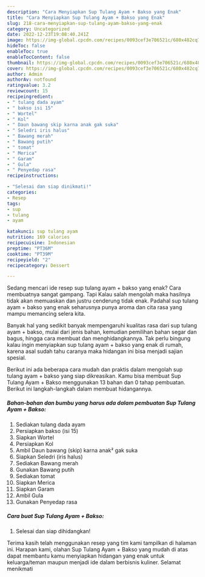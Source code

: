 ```yaml
---
description: "Cara Menyiapkan Sup Tulang Ayam + Bakso yang Enak"
title: "Cara Menyiapkan Sup Tulang Ayam + Bakso yang Enak"
slug: 218-cara-menyiapkan-sup-tulang-ayam-bakso-yang-enak
category: Uncategorized
date: 2022-12-23T19:08:40.241Z
image: https://img-global.cpcdn.com/recipes/0093cef3e706521c/680x482cq70/sup-tulang-ayam-bakso-foto-resep-utama.jpg
hideToc: false
enableToc: true
enableTocContent: false
thumbnail: https://img-global.cpcdn.com/recipes/0093cef3e706521c/680x482cq70/sup-tulang-ayam-bakso-foto-resep-utama.jpg
cover: https://img-global.cpcdn.com/recipes/0093cef3e706521c/680x482cq70/sup-tulang-ayam-bakso-foto-resep-utama.jpg
author: Admin
authorAv: notfound
ratingvalue: 3.2
reviewcount: 15
recipeingredient:
- " tulang dada ayam"
- " bakso isi 15"
- " Wortel"
- " Kol"
- " Daun bawang skip karna anak gak suka"
- " Seledri iris halus"
- " Bawang merah"
- " Bawang putih"
- " tomat"
- " Merica"
- " Garam"
- " Gula"
- " Penyedap rasa"
recipeinstructions:

- "Selesai dan siap dinikmati!"
categories:
- Resep
tags:
- sup
- tulang
- ayam

katakunci: sup tulang ayam 
nutrition: 169 calories
recipecuisine: Indonesian
preptime: "PT36M"
cooktime: "PT39M"
recipeyield: "2"
recipecategory: Dessert

---
```



Sedang mencari ide resep sup tulang ayam + bakso yang enak? Cara membuatnya sangat gampang. Tapi Kalau salah mengolah maka hasilnya tidak akan memuaskan dan justru cenderung tidak enak. Padahal sup tulang ayam + bakso yang enak seharusnya punya aroma dan cita rasa yang mampu memancing selera kita.


Banyak hal yang sedikit banyak mempengaruhi kualitas rasa dari sup tulang ayam + bakso, mulai dari jenis bahan, kemudian pemilihan bahan segar dan bagus, hingga cara membuat dan menghidangkannya. Tak perlu bingung kalau ingin menyiapkan sup tulang ayam + bakso yang enak di rumah, karena asal sudah tahu caranya maka hidangan ini bisa menjadi sajian spesial.




Berikut ini ada beberapa cara mudah dan praktis dalam mengolah sup tulang ayam + bakso yang siap dikreasikan. Kamu bisa membuat Sup Tulang Ayam + Bakso menggunakan 13 bahan dan 0 tahap pembuatan. Berikut ini langkah-langkah dalam membuat hidangannya.

<!--inarticleads1-->

##### Bahan-bahan dan bumbu yang harus ada dalam pembuatan Sup Tulang Ayam + Bakso:

1. Sediakan  tulang dada ayam
1. Persiapkan  bakso (isi 15)
1. Siapkan  Wortel
1. Persiapkan  Kol
1. Ambil  Daun bawang (skip) karna anak² gak suka
1. Siapkan  Seledri (iris halus)
1. Sediakan  Bawang merah
1. Gunakan  Bawang putih
1. Sediakan  tomat
1. Siapkan  Merica
1. Siapkan  Garam
1. Ambil  Gula
1. Gunakan  Penyedap rasa




<!--inarticleads2-->

##### Cara buat Sup Tulang Ayam + Bakso:


1. Selesai dan siap dihidangkan!



Terima kasih telah menggunakan resep yang tim kami tampilkan di halaman ini. Harapan kami, olahan Sup Tulang Ayam + Bakso yang mudah di atas dapat membantu kamu menyiapkan hidangan yang enak untuk keluarga/teman maupun menjadi ide dalam berbisnis kuliner. Selamat menikmati

